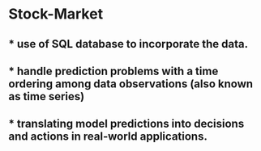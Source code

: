 # Stock-Market

## * use of SQL database to incorporate the data.
## * handle prediction problems with a time ordering among data observations (also known as time series)
## * translating model predictions into decisions and actions in real-world applications.

